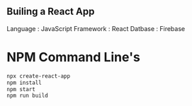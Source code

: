 ## Builing a React App

Language : JavaScript
Framework : React
Datbase : Firebase

# NPM Command Line's

```bash
npx create-react-app
npm install
npm start
npm run build
```
